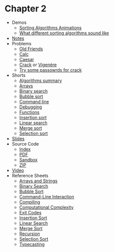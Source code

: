 # Chapter 2

* Demos
  * [Sorting Algorithms Animations](https://www.toptal.com/developers/sorting-algorithms)
  * [What different sorting algorithms sound like](https://www.youtube.com/watch?v=t8g-iYGHpEA)
* [Notes](notes)
* Problems
  * [Old Friends](https://docs.cs50.net/2019/ap/problems/friends/friends.html)
  * [Calc](https://docs.cs50.net/2019/ap/problems/calc/calc.html)
  * [Caesar](https://docs.cs50.net/2019/ap/problems/caesar/caesar.html)
  * [Crack](https://docs.cs50.net/2019/ap/problems/crack/crack.html) or [Vigenère](https://docs.cs50.net/2019/ap/problems/vigenere/vigenere.html)
  * [Try some passowrds for crack](trythese)
* Shorts
  * [Algorithms summary](https://www.youtube.com/watch?v=ktWL3nN38ZA)
  * [Arrays](https://www.youtube.com/watch?v=mISkNAfWl8k)
  * [Binary search](https://www.youtube.com/watch?v=T98PIp4omUA)
  * [Bubble sort](https://www.youtube.com/watch?v=RT-hUXUWQ2I)
  * [Command line](https://www.youtube.com/watch?v=thL7ILwRNMM)
  * [Debugging](https://www.youtube.com/watch?v=w4TAY2HPLEg)
  * [Functions](https://www.youtube.com/watch?v=b7-0sb-DV84)
  * [Insertion sort](https://www.youtube.com/watch?v=O0VbBkUvriI)
  * [Linear search](https://www.youtube.com/watch?v=TwsgCHYmbbA)
  * [Merge sort](https://www.youtube.com/watch?v=Ns7tGNbtvV4)
  * [Selection sort](https://www.youtube.com/watch?v=3hH8kTHFw2A)
* [Slides](https://cdn.cs50.net/2018/fall/lectures/2/lecture2.pdf)
* Source Code
  * [Index](https://cdn.cs50.net/2018/fall/lectures/2/src2/)
  * [PDF](https://cdn.cs50.net/2018/fall/lectures/2/src2.pdf)
  * [Sandbox](https://sandbox.cs50.io/edf25846-8cf8-4391-bda0-8649f25ac1e2)
  * [ZIP](https://cdn.cs50.net/2018/fall/lectures/2/src2.zip)
* [Video](https://video.cs50.net/2018/fall/lectures/2)
* Reference Sheets
  * [Arrays and Strings](https://ap.cs50.school/assets/pdfs/arrays_and_strings.pdf)
  * [Binary Search](https://ap.cs50.school/assets/pdfs/binary_search.pdf)
  * [Bubble Sort](https://ap.cs50.school/assets/pdfs/bubble_sort.pdf)
  * [Command-Line Interaction](https://ap.cs50.school/assets/pdfs/command-line_interaction.pdf)
  * [Compiling](https://ap.cs50.school/assets/pdfs/compiling.pdf)
  * [Computational Complexity](https://ap.cs50.school/assets/pdfs/computational_complexity.pdf)
  * [Exit Codes](https://ap.cs50.school/assets/pdfs/exit_codes.pdf)
  * [Insertion Sort](https://ap.cs50.school/assets/pdfs/insertion_sort.pdf)
  * [Linear Search](https://ap.cs50.school/assets/pdfs/linear_search.pdf)
  * [Merge Sort](https://ap.cs50.school/assets/pdfs/merge_sort.pdf)
  * [Recursion](https://ap.cs50.school/assets/pdfs/recursion.pdf)
  * [Selection Sort](https://ap.cs50.school/assets/pdfs/selection_sort.pdf)
  * [Typecasting](https://ap.cs50.school/assets/pdfs/typecasting.pdf)
